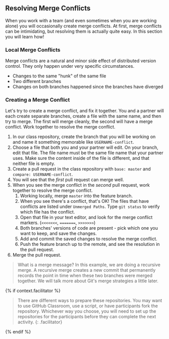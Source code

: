 ## Resolving Merge Conflicts

When you work with a team (and even sometimes when you are working alone) you will occasionally create merge conflicts. At first, merge conflicts can be intimidating, but resolving them is actually quite easy. In this section you will learn how!

### Local Merge Conflicts

Merge conflicts are a natural and minor side effect of distributed version control. They only happen under very specific circumstances.
  - Changes to the same "hunk" of the same file
  - Two different branches
  - Changes on both branches happened since the branches have diverged

### Creating a Merge Conflict

Let's try to create a merge conflict, and fix it together. You and a partner will each create separate branches, create a file with the same name, and then try to merge. The first will merge cleanly, the second will have a merge conflict. Work together to resolve the merge conflict.

1. In our class repository, create the branch that you will be working on and name it something memorable like `USERNAME-conflict`.
1. Choose a file that both you and your partner will edit. On your branch, edit that file. The file name must be the same file name that your partner uses. Make sure the content inside of the file is different, and that neither file is empty.
1. Create a pull request in the class repository with `base: master` and `compare: USERNAME-conflict`.
1. You will see that the _first_ pull request can merge well.
1. When you see the merge conflict in the _second_ pull request, work together to resolve the merge conflict.
    1. Working locally, merge `master` into the feature branch.
    1. When you see there's a conflict, that's OK! The files that have conflicts are listed under `Unmerged Paths`. Type `git status` to verify which file has the conflict.
    1. Open that file in your text editor, and look for the merge conflict markers. (`<<<<<<<`, `=======`, `>>>>>>>`)
    1. Both branches' versions of code are present - pick which one you want to keep, and save the changes.
    1. Add and commit the saved changes to resolve the merge conflict.
    1. Push the feature branch up to the remote, and see the resolution in the pull request.
1. Merge the pull request.


> What is a merge message? In this example, we are doing a recursive merge. A recursive merge creates a new commit that permanently records the point in time when these two branches were merged together. We will talk more about Git's merge strategies a little later.

{% if context.facilitator %}
> There are different ways to prepare these repositories. You may want to use GitHub Classroom, use a script, or have participants fork the repository. Whichever way you choose, you will need to set up the repositories for the participants before they can complete the next activity.
{: .facilitator}

{% endif %}
